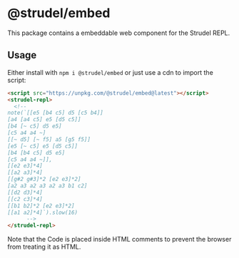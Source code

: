# @strudel/embed

This package contains a embeddable web component for the Strudel REPL.

## Usage

Either install with `npm i @strudel/embed` or just use a cdn to import the script:

```html
<script src="https://unpkg.com/@strudel/embed@latest"></script>
<strudel-repl>
  <!--
note(`[[e5 [b4 c5] d5 [c5 b4]]
[a4 [a4 c5] e5 [d5 c5]]
[b4 [~ c5] d5 e5]
[c5 a4 a4 ~]
[[~ d5] [~ f5] a5 [g5 f5]]
[e5 [~ c5] e5 [d5 c5]]
[b4 [b4 c5] d5 e5]
[c5 a4 a4 ~]],
[[e2 e3]*4]
[[a2 a3]*4]
[[g#2 g#3]*2 [e2 e3]*2]
[a2 a3 a2 a3 a2 a3 b1 c2]
[[d2 d3]*4]
[[c2 c3]*4]
[[b1 b2]*2 [e2 e3]*2]
[[a1 a2]*4]`).slow(16)
      -->
</strudel-repl>
```

Note that the Code is placed inside HTML comments to prevent the browser from treating it as HTML.
